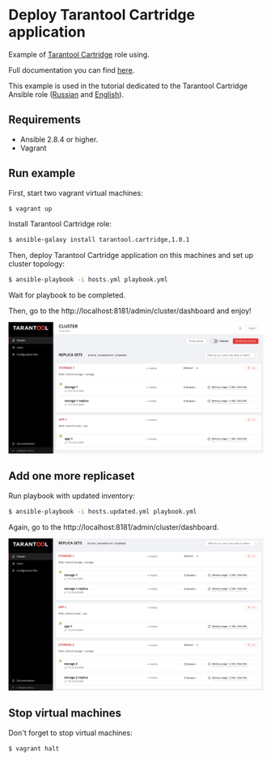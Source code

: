 # Deploy Tarantool Cartridge application

Example of [Tarantool Cartridge](https://galaxy.ansible.com/tarantool/cartridge) role using.

Full documentation you can find [here](https://github.com/tarantool/ansible-cartridge/tree/1.0.1#ansible-role-tarantool-cartridge).


This example is used in the tutorial dedicated to the Tarantool Cartridge Ansible role ([Russian](https://habr.com/ru/company/mailru/blog/478710/) and [English](https://habr.com/ru/company/mailru/blog/480468/)).

## Requirements

* Ansible 2.8.4 or higher.
* Vagrant

## Run example

First, start two vagrant virtual machines:

```bash
$ vagrant up
```

Install Tarantool Cartridge role:

```bash
$ ansible-galaxy install tarantool.cartridge,1.0.1
```

Then, deploy Tarantool Cartridge application on this machines and set up cluster topology:

```bash
$ ansible-playbook -i hosts.yml playbook.yml
```

Wait for playbook to be completed.

Then, go to the http://localhost:8181/admin/cluster/dashboard and enjoy!

![image](./images/topology.png)

## Add one more replicaset

Run playbook with updated inventory:

```bash
$ ansible-playbook -i hosts.updated.yml playbook.yml
```

Again, go to the http://localhost:8181/admin/cluster/dashboard.

![image](./images/topology.updated.png)

## Stop virtual machines

Don't forget to stop virtual machines:

```bash
$ vagrant halt
```
